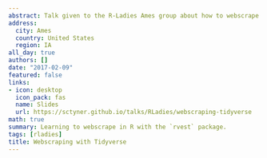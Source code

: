 ```yaml
---
abstract: Talk given to the R-Ladies Ames group about how to webscrape data into R using the `tidyverse` family of packages. 
address:
  city: Ames
  country: United States
  region: IA
all_day: true
authors: []
date: "2017-02-09"
featured: false
links:
- icon: desktop
  icon_pack: fas
  name: Slides
  url: https://sctyner.github.io/talks/RLadies/webscraping-tidyverse
math: true
summary: Learning to webscrape in R with the `rvest` package. 
tags: [rladies]
title: Webscraping with Tidyverse
---
```


